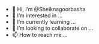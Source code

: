 - 👋 Hi, I’m @Sheiknagoorbasha
- 👀 I’m interested in ...
- 🌱 I’m currently learning ...
- 💞️ I’m looking to collaborate on ...
- 📫 How to reach me ...

<!---
Sheiknagoorbasha/Sheiknagoorbasha is a ✨ special ✨ repository because its `README.md` (this file) appears on your GitHub profile.
You can click the Preview link to take a look at your changes.
--->
